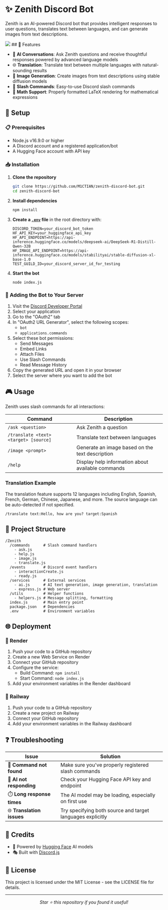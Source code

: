 # ✨ Zenith Discord Bot

Zenith is an AI-powered Discord bot that provides intelligent responses to user questions, translates text between languages, and can generate images from text descriptions.

<img src="https://i.postimg.cc/s2njxMKG/DALLE-2025-03-01-18-57-14-A-creative-and-mature-logo-for-a-Discord-bot-named-Zenith-featuring-an-a.jpg" />
## 🌟 Features

- 🧠 **AI Conversations**: Ask Zenith questions and receive thoughtful responses powered by advanced language models
- 🌐 **Translation**: Translate text between multiple languages with natural-sounding results
- 🎨 **Image Generation**: Create images from text descriptions using stable diffusion models
- 🔧 **Slash Commands**: Easy-to-use Discord slash commands
- 📐 **Math Support**: Properly formatted LaTeX rendering for mathematical expressions

## 🚀 Setup

### 📋 Prerequisites

- Node.js v16.9.0 or higher
- A Discord account and a registered application/bot
- A Hugging Face account with API key

### 📥 Installation

1. **Clone the repository**

   ```bash
   git clone https://github.com/M1CTIAN/zenith-discord-bot.git
   cd zenith-discord-bot
   ```

2. **Install dependencies**

   ```bash
   npm install
   ```

3. **Create a [`.env`](.env) file** in the root directory with:

   ```env
   DISCORD_TOKEN=your_discord_bot_token
   HF_API_KEY=your_huggingface_api_key
   HF_API_ENDPOINT=https://api-inference.huggingface.co/models/deepseek-ai/DeepSeek-R1-Distill-Qwen-32B
   HF_IMAGE_API_ENDPOINT=https://api-inference.huggingface.co/models/stabilityai/stable-diffusion-xl-base-1.0
   TEST_GUILD_ID=your_discord_server_id_for_testing
   ```

4. **Start the bot**
   ```bash
   node index.js
   ```

### 🔗 Adding the Bot to Your Server

1. Visit the [Discord Developer Portal](https://discord.com/developers/applications)
2. Select your application
3. Go to the "OAuth2" tab
4. In "OAuth2 URL Generator", select the following scopes:
   - `bot`
   - `applications.commands`
5. Select these bot permissions:
   - Send Messages
   - Embed Links
   - Attach Files
   - Use Slash Commands
   - Read Message History
6. Copy the generated URL and open it in your browser
7. Select the server where you want to add the bot

## 🎮 Usage

Zenith uses slash commands for all interactions:

| Command                               | Description                                       |
| ------------------------------------- | ------------------------------------------------- |
| `/ask <question>`                     | Ask Zenith a question                             |
| `/translate <text> <target> [source]` | Translate text between languages                  |
| `/image <prompt>`                     | Generate an image based on the text description   |
| `/help`                               | Display help information about available commands |

### Translation Example

The translation feature supports 12 languages including English, Spanish, French, German, Chinese, Japanese, and more. The source language can be auto-detected if not specified.

```
/translate text:Hello, how are you? target:Spanish
```

## 📁 Project Structure

```
/Zenith
  /commands      # Slash command handlers
    - ask.js
    - help.js
    - image.js
    - translate.js
  /events        # Discord event handlers
    - interactionCreate.js
    - ready.js
  /services      # External services
    - ai.js      # AI text generation, image generation, translation
    - express.js # Web server
  /utils         # Helper functions
    - helpers.js # Message splitting, formatting
  index.js       # Main entry point
  package.json   # Dependencies
  .env           # Environment variables
```

## 🌐 Deployment

### 🔄 Render

1. Push your code to a GitHub repository
2. Create a new Web Service on Render
3. Connect your GitHub repository
4. Configure the service:
   - Build Command: `npm install`
   - Start Command: `node index.js`
5. Add your environment variables in the Render dashboard

### 🚂 Railway

1. Push your code to a GitHub repository
2. Create a new project on Railway
3. Connect your GitHub repository
4. Add your environment variables in the Railway dashboard

## ❓ Troubleshooting

| Issue                      | Solution                                                   |
| -------------------------- | ---------------------------------------------------------- |
| 🚫 **Command not found**   | Make sure you've properly registered slash commands        |
| 🤖 **AI not responding**   | Check your Hugging Face API key and endpoint               |
| ⏱️ **Long response times** | The AI model may be loading, especially on first use       |
| 🌐 **Translation issues**  | Try specifying both source and target languages explicitly |

## 👏 Credits

- 🤗 Powered by [Hugging Face](https://huggingface.co/) AI models
- 🎭 Built with [Discord.js](https://discord.js.org/)

## 📜 License

This project is licensed under the MIT License - see the LICENSE file for details.

---

<div align="center">
  <i>Star ⭐ this repository if you found it useful!</i>
</div>
